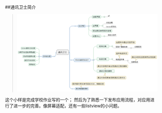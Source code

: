 ##通讯卫士简介

>![](mdresource/callsmssafe.png)

这个小样是完成学校作业写的一个；
然后为了熟悉一下发布应用流程，对应用进行了进一步的完善。像屏幕适配，还有一些listview的小问题。